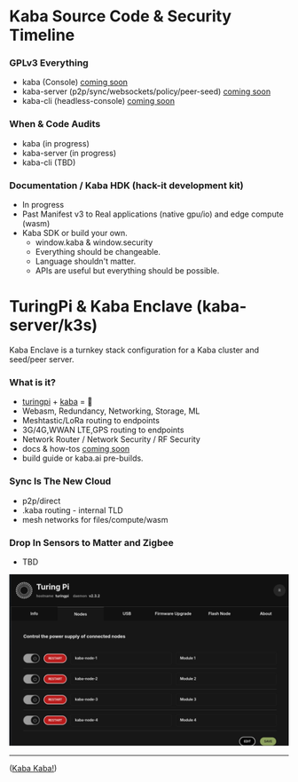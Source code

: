 # Kaba Source Code & Security Timeline

### GPLv3 Everything

- kaba (Console) [coming soon](https://github.com/kaba-labs)
- kaba-server (p2p/sync/websockets/policy/peer-seed) [coming soon](https://github.com/kaba-labs)
- kaba-cli (headless-console) [coming soon](https://github.com/kaba-labs)

### When & Code Audits

- kaba (in progress)
- kaba-server (in progress)
- kaba-cli (TBD)

### Documentation / Kaba HDK (hack-it development kit)

- In progress
- Past Manifest v3 to Real applications (native gpu/io) and edge compute (wasm)
- Kaba SDK or build your own.
  * window.kaba & window.security
  * Everything should be changeable.
  * Language shouldn't matter.
  * APIs are useful but everything should be possible.

# TuringPi & Kaba Enclave (kaba-server/k3s)

Kaba Enclave is a turnkey stack configuration for a Kaba cluster and seed/peer server.

### What is it?

- [turingpi](https://turingpi.com/) + [kaba](https://kaba.ai)  = 💝
- Webasm, Redundancy, Networking, Storage, ML
- Meshtastic/LoRa routing to endpoints
- 3G/4G,WWAN LTE,GPS routing to endpoints
- Network Router / Network Security / RF Security
- docs & how-tos [coming soon](https://github.com/kaba-labs)
- build guide or kaba.ai pre-builds.
  
### Sync Is The New Cloud

- p2p/direct
- .kaba routing - internal TLD
- mesh networks for files/compute/wasm

 ### Drop In Sensors to Matter and Zigbee

 - TBD

![kaba-server-turing-pi](https://github.com/kaba-labs/.github/blob/main/profile/images/kaba-server-turing-pi.png?raw=true)


---

([Kaba Kaba!](https://kaba.ai))
